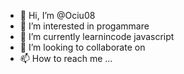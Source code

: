 - 👋 Hi, I’m @Ociu08
- 👀 I’m interested in progammare 
- 🌱 I’m currently learnincode javascript
- 💞️ I’m looking to collaborate on 
- 📫 How to reach me ...

<!---
Ociu08/Ociu08 is a ✨ special ✨ repository because its `README.md` (this file) appears on your GitHub profile.
You can click the Preview link to take a look at your changes.
--->
